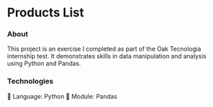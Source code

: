# Products List
### About
This project is an exercise I completed as part of the Oak Tecnologia internship test. It demonstrates skills in data manipulation and analysis using Python and Pandas.

### Technologies
🐍 Language: Python
🐼 Module: Pandas
